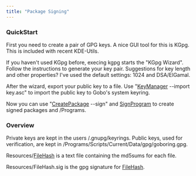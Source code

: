 ```yaml
---
title: "Package Signing"
---
```


### QuickStart

First you need to create a pair of GPG keys. A nice GUI tool for this is
KGpg. This is included with recent KDE-Utils.

If you haven't used KGpg before, execing kgpg starts the "KGpg Wizard".
Follow the instructions to generate your key pair. Suggestions for key
length and other properties? I've used the default settings: 1024 and
DSA/ElGamal.

After the wizard, export your public key to a file. Use
"[KeyManager](/Commands/KeyManager/) --import key.asc" to import the
public key to Gobo's system keyring.

Now you can use "[CreatePackage](/Commands/CreatePackage) --sign" and
[SignProgram](/Commands/SignProgram) to create signed packages and
/Programs.

### Overview

Private keys are kept in the users /.gnupg/keyrings. Public keys, used
for verification, are kept in
/Programs/Scripts/Current/Data/gpg/goboring.gpg.

Resources/[FileHash](/Commands/FileHash) is a text file containing the
md5sums for each file.

Resources/FileHash.sig is the gpg signature for
[FileHash](/Commands/FileHash).
